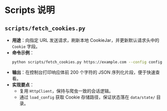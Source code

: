 # Scripts 说明

## `scripts/fetch_cookies.py`
- **用途**：向指定 URL 发送请求，刷新本地 CookieJar，并更新默认请求头中的 `Cookie` 字段。
- **命令示例**：
  ```bash
  python scripts/fetch_cookies.py https://example.com --config config.toml
  ```
- **输出**：在控制台打印响应体前 200 个字符的 JSON 序列化片段，便于快速查看。
- **实现要点**：
  - 复用 `HttpClient`，保持与爬虫一致的会话逻辑。
  - 通过 `load_config` 获取 Cookie 存储路径，保证状态落在 `data/state/` 目录。

